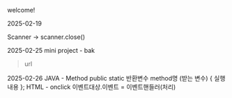 welcome!


2025-02-19

Scanner 
->
scanner.close()

2025-02-25 
 mini project - bak
>url

2025-02-26
 JAVA - Method
  public static 반환변수 method명 (받는 변수) { 실행 내용 };
 HTML - onclick
  이벤트대상.이벤트 = 이벤트핸들러(처리)
